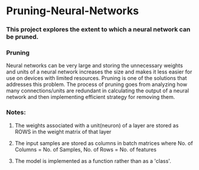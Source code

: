 # Pruning-Neural-Networks

### This project explores the extent to which a neural network can be pruned. 

### Pruning
Neural networks can be very large and storing the unnecessary weights and units of a neural network increases the size and makes it less easier for use on devices with limited resources. Pruning is one of the solutions that addresses this problem.
The process of pruning goes from analyzing how many connections/units are redundant in calculating the output of a neural network and then implementing efficient strategy for removing them.



### Notes:

1. The weights associated with a unit(neuron) of a layer are stored as ROWS in the weight matrix of that layer

2. The input samples are stored as columns in batch matrices where No. of Columns = No. of Samples, No. of Rows = No. of features

3. The model is implemented as a function rather than as a 'class'.
